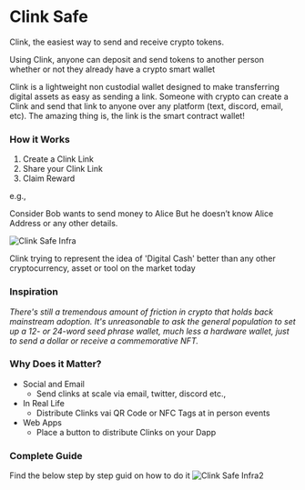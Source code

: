 # Clink Safe

Clink, the easiest way to send and receive crypto tokens.

Using Clink, anyone can deposit and send tokens to another person whether or not they already have a crypto smart wallet

Clink is a lightweight non custodial wallet designed to make transferring digital assets as easy as sending a link. Someone with crypto can create a Clink and send that link to anyone over any platform (text, discord, email, etc). The amazing thing is, the link is the smart contract wallet!

### How it Works

1. Create a Clink Link
2. Share your Clink Link
3. Claim Reward

e.g., 

Consider Bob wants to send money to Alice But he doesn’t know Alice Address or any other details. 

![Clink Safe Infra](https://github.com/punithbm/eth-micropay-superhack/assets/13044958/3fb0dfaf-827b-4bc8-a7b3-2f7a56cf1e42)


Clink trying to represent the idea of 'Digital Cash' better than any other cryptocurrency, asset or tool on the market today

### Inspiration

*There's still a tremendous amount of friction in crypto that holds back mainstream adoption. It's unreasonable to ask the general population to set up a 12- or 24-word seed phrase wallet, much less a hardware wallet, just to send a dollar or receive a commemorative NFT.*

### Why Does it Matter?

- Social and Email
    - Send clinks at scale via email, twitter, discord etc.,
- In Real Life
    - Distribute Clinks vai QR Code or NFC Tags at in person events
- Web Apps
    - Place a button to distribute Clinks on your Dapp

### Complete Guide

Find the below step by step guid on how to do it
![Clink Safe Infra2](https://github.com/punithbm/eth-micropay-superhack/assets/13044958/760038db-765b-4a56-a45b-427184bd1447)
